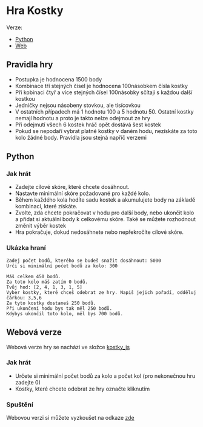 # Hra Kostky
Verze:
* [Python](#python)
* [Web](#webová-verze)

## Pravidla hry
* Postupka je hodnocena 1500 body
* Kombinace tří stejných čísel je hodnocena 100násobkem čísla kostky
* Při kobinaci čtyř a více stejných čísel 100násobky sčítají s každou další kostkou
* Jedničky nejsou násobeny stovkou, ale tisícovkou
* V ostatních případech má 1 hodnotu 100 a 5 hodnotu 50. Ostatní kostky nemají hodnotu a proto je takto nelze odejmout ze hry
* Při odejmutí všech 6 kostek hráč opět dostává šest kostek
* Pokud se nepodaří vybrat platné kostky v daném hodu, nezískáte za toto kolo žádné body.
Pravidla jsou stejná napříč verzemi

## Python
### Jak hrát
* Zadejte cílové skóre, které chcete dosáhnout.
* Nastavte minimální skóre požadované pro každé kolo.
* Během každého kola hodíte sadu kostek a akumulujete body na základě kombinací, které získáte.
* Zvolte, zda chcete pokračovat v hodu pro další body, nebo ukončit kolo a přidat si aktuální body k celkovému skóre. Také se můžete rozhodnout změnit výběr kostek
* Hra pokračuje, dokud nedosáhnete nebo nepřekročíte cílové skóre.
### Ukázka hraní
```
Zadej počet bodů, kterého se budeš snažit dosáhnout: 5000
Urči si minimální počet bodů za kolo: 300

Máš celkem 450 bodů.
Za toto kolo máš zatím 0 bodů.
Tvůj hod: [2, 4, 1, 3, 1, 5]
Vyber kostky, které chceš odebrat ze hry. Napiš jejich pořadí, odděluj čárkou: 3,5,6
Za tyto kostky dostaneš 250 bodů.
Při ukončení hodu bys tak měl 250 bodů.
Kdybys ukončil toto kolo, měl bys 700 bodů.
```
## Webová verze

Webová verze hry se nacházi ve složce [kostky_js](./kostky_js)

### Jak hrát
* Určete si minimální počet bodů za kolo a počet kol (pro nekonečnou hru zadejte 0)
* Kostky, které chcete odebrat ze hry označte kliknutím

### Spuštění
Webovou verzi si můžete vyzkoušet na odkaze [zde](https://m-brachtl.github.io/kostky/kostky_js/)  